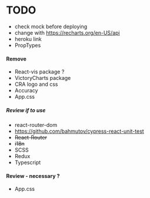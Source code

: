 # TODO

- check mock before deploying
- change with https://recharts.org/en-US/api
- heroku link
- PropTypes

#### Remove

- React-vis package ?
- VictoryCharts package
- CRA logo and css
- Accuracy
- App.css

##### Review if to use

- react-router-dom
- https://github.com/bahmutov/cypress-react-unit-test
- ~~React-Router~~
- ~~i18n~~
- SCSS
- Redux
- Typescript

#### Review - necessary ?

- App.css
